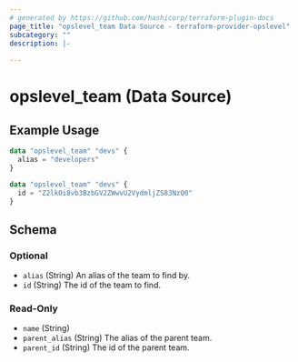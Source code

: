```yaml
---
# generated by https://github.com/hashicorp/terraform-plugin-docs
page_title: "opslevel_team Data Source - terraform-provider-opslevel"
subcategory: ""
description: |-
  
---
```


# opslevel_team (Data Source)



## Example Usage

```terraform
data "opslevel_team" "devs" {
  alias = "developers"
}

data "opslevel_team" "devs" {
  id = "Z2lkOi8vb3BzbGV2ZWwvU2VydmljZS83NzQ0"
}
```

<!-- schema generated by tfplugindocs -->
## Schema

### Optional

- `alias` (String) An alias of the team to find by.
- `id` (String) The id of the team to find.

### Read-Only

- `name` (String)
- `parent_alias` (String) The alias of the parent team.
- `parent_id` (String) The id of the parent team.


